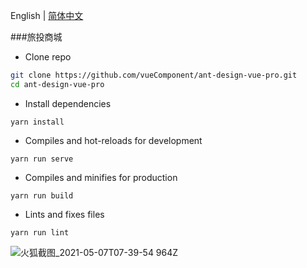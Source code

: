 

English | [简体中文](./README.zh-CN.md)


###旅投商城

- Clone repo
```bash
git clone https://github.com/vueComponent/ant-design-vue-pro.git
cd ant-design-vue-pro
```

- Install dependencies
```
yarn install
```

- Compiles and hot-reloads for development
```
yarn run serve
```


- Compiles and minifies for production
```
yarn run build
```

- Lints and fixes files
```
yarn run lint
```

![火狐截图_2021-05-07T07-39-54 964Z](https://user-images.githubusercontent.com/30033591/117415996-82fda100-af4b-11eb-91fc-ccd320cac914.png)

